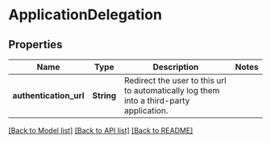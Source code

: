 # ApplicationDelegation

## Properties

Name | Type | Description | Notes
------------ | ------------- | ------------- | -------------
**authentication_url** | **String** | Redirect the user to this url to automatically log them into a third-party application. | 

[[Back to Model list]](./README.md#documentation-for-models) [[Back to API list]](./README.md#documentation-for-api-endpoints) [[Back to README]](./README.md)


